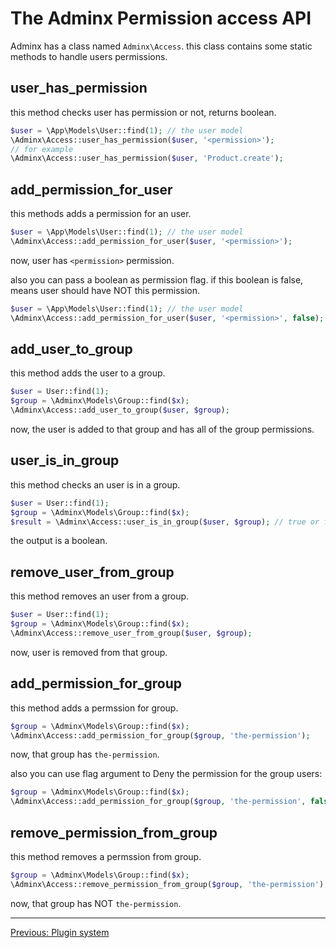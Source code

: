 # The Adminx Permission access API
Adminx has a class named `Adminx\Access`. this class contains some static methods to handle users permissions.

## user_has_permission
this method checks user has permission or not, returns boolean.

```php
$user = \App\Models\User::find(1); // the user model
\Adminx\Access::user_has_permission($user, '<permission>');
// for example
\Adminx\Access::user_has_permission($user, 'Product.create');
```

## add_permission_for_user
this methods adds a permission for an user.

```php
$user = \App\Models\User::find(1); // the user model
\Adminx\Access::add_permission_for_user($user, '<permission>');
```

now, user has `<permission>` permission.

also you can pass a boolean as permission flag. if this boolean is false, means user should have NOT this permission.

```php
$user = \App\Models\User::find(1); // the user model
\Adminx\Access::add_permission_for_user($user, '<permission>', false);
```

## add_user_to_group
this method adds the user to a group.

```php
$user = User::find(1);
$group = \Adminx\Models\Group::find($x);
\Adminx\Access::add_user_to_group($user, $group);
```

now, the user is added to that group and has all of the group permissions.

## user_is_in_group
this method checks an user is in a group.

```php
$user = User::find(1);
$group = \Adminx\Models\Group::find($x);
$result = \Adminx\Access::user_is_in_group($user, $group); // true or false
```

the output is a boolean.

## remove_user_from_group
this method removes an user from a group.

```php
$user = User::find(1);
$group = \Adminx\Models\Group::find($x);
\Adminx\Access::remove_user_from_group($user, $group);
```

now, user is removed from that group.

## add_permission_for_group
this method adds a permssion for group.

```php
$group = \Adminx\Models\Group::find($x);
\Adminx\Access::add_permission_for_group($group, 'the-permission');
```

now, that group has `the-permission`.

also you can use flag argument to Deny the permission for the group users:

```php
$group = \Adminx\Models\Group::find($x);
\Adminx\Access::add_permission_for_group($group, 'the-permission', false);
```

## remove_permission_from_group
this method removes a permssion from group.

```php
$group = \Adminx\Models\Group::find($x);
\Adminx\Access::remove_permission_from_group($group, 'the-permission');
```

now, that group has NOT `the-permission`.

---

[Previous: Plugin system](06_plugins.md)
